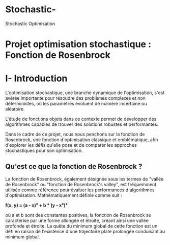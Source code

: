 # Stochastic-
Stochastic Optimisation
# **Projet optimisation stochastique : Fonction de Rosenbrock**

# I- Introduction

L'optimisation stochastique, une branche dynamique de l'optimisation, s'est avérée importante pour résoudre des problèmes complexes et non déterministes, où les paramètres évoluent de manière incertaine ou aléatoire.

L'étude de fonctions objets dans ce contexte permet de développer des algorithmes capables de trouver des solutions robustes et performantes.

Dans le cadre de ce projet, nous nous penchons sur la fonction de Rosenbrock, une fonction d'optimisation classique et emblématique, afin d'explorer les défis qu'elle pose et de comparer les approches stochastiques pour son optimisation.


## Qu'est ce que la fonction de Rosenbrock ?

La fonction de Rosenbrock, également désignée sous les termes de "vallée de Rosenbrock" ou "fonction de Rosenbrock's valley", est fréquemment utilisée comme référence pour évaluer les performances d'algorithmes d'optimisation. Mathématiquement définie comme suit :
  
  
  **f(x, y) = (a - x)² + b * (y - x²)²**

où a et b sont des constantes positives, la fonction de Rosenbrock se caractérise par une forme allongée et étroite, créant ainsi une vallée profonde et étroite. La quête du minimum global de cette fonction est un défi en raison de l'existence d'une trajectoire plate prolongée conduisant au minimum global.
